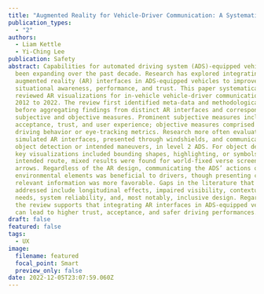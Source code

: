 ```yaml
---
title: "Augmented Reality for Vehicle-Driver Communication: A Systematic Review"
publication_types:
  - "2"
authors:
  - Liam Kettle
  - Yi-Ching Lee
publication: Safety
abstract: Capabilities for automated driving system (ADS)-equipped vehicles have
  been expanding over the past decade. Research has explored integrating
  augmented reality (AR) interfaces in ADS-equipped vehicles to improve drivers’
  situational awareness, performance, and trust. This paper systematically
  reviewed AR visualizations for in-vehicle vehicle-driver communication from
  2012 to 2022. The review first identified meta-data and methodological trends
  before aggregating findings from distinct AR interfaces and corresponding
  subjective and objective measures. Prominent subjective measures included
  acceptance, trust, and user experience; objective measures comprised various
  driving behavior or eye-tracking metrics. Research more often evaluated
  simulated AR interfaces, presented through windshields, and communicated
  object detection or intended maneuvers, in level 2 ADS. For object detection,
  key visualizations included bounding shapes, highlighting, or symbols. For
  intended route, mixed results were found for world-fixed verse screen-fixed
  arrows. Regardless of the AR design, communicating the ADS’ actions or
  environmental elements was beneficial to drivers, though presenting clear,
  relevant information was more favorable. Gaps in the literature that yet to be
  addressed include longitudinal effects, impaired visibility, contextual user
  needs, system reliability, and, most notably, inclusive design. Regardless,
  the review supports that integrating AR interfaces in ADS-equipped vehicles
  can lead to higher trust, acceptance, and safer driving performances.
draft: false
featured: false
tags:
  - UX
image:
  filename: featured
  focal_point: Smart
  preview_only: false
date: 2022-12-05T23:07:59.060Z
---
```

